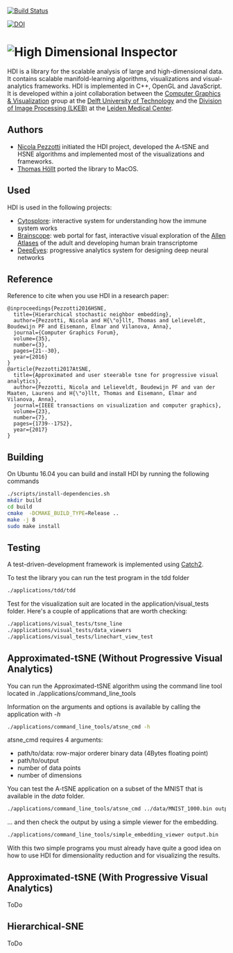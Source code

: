 [![Build Status](https://travis-ci.org/Nicola17/High-Dimensional-Inspector.svg?branch=master)](https://travis-ci.org/Nicola17/High-Dimensional-Inspector)

[![DOI](https://zenodo.org/badge/100361974.svg)](https://zenodo.org/badge/latestdoi/100361974)


# ![High Dimensional Inspector](./images/logo.png)
HDI is a library for the scalable analysis of large and high-dimensional data.
It contains scalable manifold-learning algorithms, visualizations and visual-analytics frameworks.
HDI is implemented in C++, OpenGL and JavaScript.
It is developed within a joint collaboration between the [Computer Graphics & Visualization](https://graphics.tudelft.nl/) group at the [Delft University of Technology](https://www.tudelft.nl) and the [Division of Image Processing (LKEB)](https://www.lumc.nl/org/radiologie/research/LKEB/) at the [Leiden Medical Center](https://www.lumc.nl/).

## Authors
- [Nicola Pezzotti](http://nicola17.github.io/) initiated the HDI project, developed the A-tSNE and HSNE algorithms and implemented most of the visualizations and frameworks.
- [Thomas Höllt](https://www.thomashollt.com/) ported the library to MacOS.

## Used
HDI is used in the following projects:
- [Cytosplore](https://www.cytosplore.org/): interactive system for understanding how the immune system works
- [Brainscope](http://www.brainscope.nl/brainscope): web portal for fast,
interactive visual exploration of the [Allen Atlases](http://www.brain-map.org/) of the adult and developing human brain
transcriptome
- [DeepEyes](https://graphics.tudelft.nl/Publications-new/2018/PHVLEV18/): progressive analytics system for designing deep neural networks

## Reference
Reference to cite when you use HDI in a research paper:

```
@inproceedings{Pezzotti2016HSNE,
  title={Hierarchical stochastic neighbor embedding},
  author={Pezzotti, Nicola and H{\"o}llt, Thomas and Lelieveldt, Boudewijn PF and Eisemann, Elmar and Vilanova, Anna},
  journal={Computer Graphics Forum},
  volume={35},
  number={3},
  pages={21--30},
  year={2016}
}
@article{Pezzotti2017AtSNE,
  title={Approximated and user steerable tsne for progressive visual analytics},
  author={Pezzotti, Nicola and Lelieveldt, Boudewijn PF and van der Maaten, Laurens and H{\"o}llt, Thomas and Eisemann, Elmar and Vilanova, Anna},
  journal={IEEE transactions on visualization and computer graphics},
  volume={23},
  number={7},
  pages={1739--1752},
  year={2017}
}
```

## Building
On Ubuntu 16.04 you can build and install HDI by running the following commands

```bash
./scripts/install-dependencies.sh
mkdir build
cd build
cmake  -DCMAKE_BUILD_TYPE=Release ..
make -j 8
sudo make install
```

## Testing
A test-driven-development framework is implemented using [Catch2](https://github.com/catchorg/Catch2).

To test the library you can run the test program in the tdd folder
```bash
./applications/tdd/tdd
```

Test for the visualization suit are located in the application/visual_tests folder. Here's a couple of applications that are worth checking:
```bash
./applications/visual_tests/tsne_line
./applications/visual_tests/data_viewers
./applications/visual_tests/linechart_view_test
```

## Approximated-tSNE (Without Progressive Visual Analytics)
You can run the Approximated-tSNE algorithm using the command line tool located
in ./applications/command_line_tools

Information on the arguments and options is available by calling the application with *-h*
```bash
./applications/command_line_tools/atsne_cmd -h
```

atsne_cmd requires 4 arguments:
- path/to/data: row-major orderer binary data (4Bytes floating point)
- path/to/output
- number of data points
- number of dimensions

You can test the A-tSNE application on a subset of the MNIST that is available in the *data* folder.

```bash
./applications/command_line_tools/atsne_cmd ../data/MNIST_1000.bin output.bin 1000 784
```

... and then check the output by using a simple viewer for the embedding.
```bash
./applications/command_line_tools/simple_embedding_viewer output.bin
```

With this two simple programs you must already have quite a good idea on how to
use HDI for dimensionality reduction and for visualizing the results.

## Approximated-tSNE (With Progressive Visual Analytics)
ToDo

## Hierarchical-SNE
ToDo
